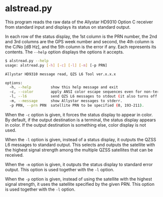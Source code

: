 # alstread.py

This program reads the raw data of the Allystar HD9310 Option C receiver from standard input and displays its status on standard output.

In each row of the status display, the 1st column is the PRN number, the 2nd and 3rd columns are the GPS week number and second, the 4th column is the C/No [dB Hz], and the 5th column is the error if any. Each represents its contents. The ``--help`` option displays the options it accepts.

```bash
$ alstread.py --help
usage: alstread.py [-h] [-c] [-l] [-m] [-p PRN]

Allystar HD9310 message read, QZS L6 Tool ver.x.x.x

options:
  -h, --help         show this help message and exit
  -c, --color        apply ANSI color escape sequences even for non-terminal.
  -l, --l6           send QZS L6 messages to stdout (it also turns off Allystar and u-blox messages).
  -m, --message      show Allystar messages to stderr.
  -p PRN, --prn PRN  satellite PRN to be specified (0, 193-211).
```

When the `-c` option is given, it forces the status display to appear in color. By default, if the output destination is a terminal, the status display appears in color. If the output destination is something else, color display is not used.

When the `-l` option is given, instead of a status display, it outputs the QZSS L6 messages to standard output. This selects and outputs the satellite with the highest signal strength among the multiple QZSS satellites that can be received.

When the `-m` option is given, it outputs the status display to standard error output. This option is used together with the `-l` option.

When the `-p` option is given, instead of using the satellite with the highest signal strength, it uses the satellite specified by the given PRN. This option is used together with the `-l` option.
